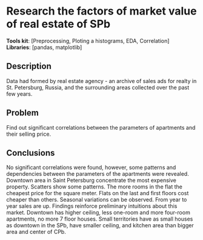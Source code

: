 # Research the factors of market value of real estate of SPb
**Tools kit**: [Preprocessing, Ploting a histograms, EDA, Correlation] <br>
**Libraries**: [pandas, matplotlib]

## Description
Data had formed by real estate agency - an archive of sales ads for realty in St. Petersburg, Russia, and the surrounding areas collected over the past few years. 

## Problem
Find out significant correlations between the parameters of apartments and their selling price.

## Сonclusions
No significant correlations were found, however, some patterns and dependencies between the parameters of the apartments were revealed. Downtown area in Saint Petersburg concentrate the most expensive property. Scatters show some patterns. The more rooms in the flat the cheapest price for the square meter. Flats on the last and first floors cost cheaper than others. Seasonal variations can be observed. From year to year sales are up. Findings reinforce preliminary intuitions about this market. Downtown has higher ceiling, less one-room and more four-room apartments, no more 7 floor houses. Small territories have as small houses as downtown in the SPb, have smaller ceiling, and kitchen area than bigger area and center of CPb.
